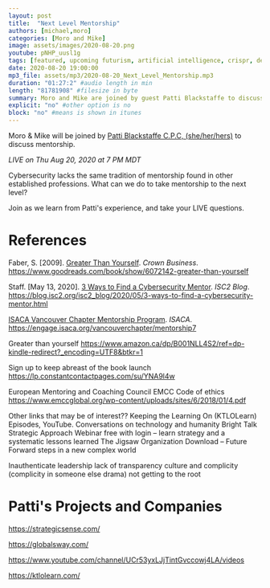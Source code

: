 ```yaml
---
layout: post
title:  "Next Level Mentorship"
authors: [michael,moro]
categories: [Moro and Mike]
image: assets/images/2020-08-20.png
youtube: pNHP_uusl1g
tags: [featured, upcoming futurism, artificial intelligence, crispr, decision intelligence, self-driving cars, machine learning, blockchain]
date: 2020-08-20 19:00:00
mp3_file: assets/mp3/2020-08-20_Next_Level_Mentorship.mp3
duration: "01:27:2" #audio length in min
length: "81781908" #filesize in byte
summary: Moro and Mike are joined by guest Patti Blackstaffe to discuss how to take mentorship to the next level in your career.
explicit: "no" #other option is no
block: "no" #means is shown in itunes
---
```


Moro & Mike will be joined by [Patti Blackstaffe C.P.C, (she/her/hers)](https://www.linkedin.com/in/pattiblackstaffe/) to discuss mentorship.

*LIVE on Thu Aug 20, 2020 at 7 PM MDT*

Cybersecurity lacks the same tradition of mentorship found in other established professions. What can we do to take mentorship to the next level?

Join as we learn from Patti's experience, and take your LIVE questions.

# References

Faber, S. \[2009\]. [Greater Than Yourself](https://www.goodreads.com/book/show/6072142-greater-than-yourself). *Crown Business*. <https://www.goodreads.com/book/show/6072142-greater-than-yourself>

Staff. \[May 13, 2020\]. [3 Ways to Find a Cybersecurity Mentor](https://blog.isc2.org/isc2_blog/2020/05/3-ways-to-find-a-cybersecurity-mentor.html). *ISC2 Blog*. <https://blog.isc2.org/isc2_blog/2020/05/3-ways-to-find-a-cybersecurity-mentor.html>

[ISACA Vancouver Chapter Mentorship Program](https://engage.isaca.org/vancouverchapter/mentorship7). *ISACA*. <https://engage.isaca.org/vancouverchapter/mentorship7>

Greater than yourself
<https://www.amazon.ca/dp/B001NLL4S2/ref=dp-kindle-redirect?_encoding=UTF8&btkr=1>

Sign up to keep abreast of the book launch
<https://lp.constantcontactpages.com/su/YNA9l4w>

European Mentoring and Coaching Council EMCC Code of ethics
<https://www.emccglobal.org/wp-content/uploads/sites/6/2018/01/4.pdf>

Other links that may be of interest??
Keeping the Learning On (KTLOLearn) Episodes, YouTube. Conversations on technology and humanity
Bright Talk Strategic Approach Webinar free with login – learn strategy and a systematic lessons learned
The Jigsaw Organization Download – Future Forward steps in a new complex world

Inauthenticate leadership
lack of transparency
culture and complicity (complicity in someone else drama)
not getting to the root

# Patti's Projects and Companies

<https://strategicsense.com/>

<https://globalsway.com/>

<https://www.youtube.com/channel/UCr53yxLJjTintGvccowj4LA/videos>

<https://ktlolearn.com/>


